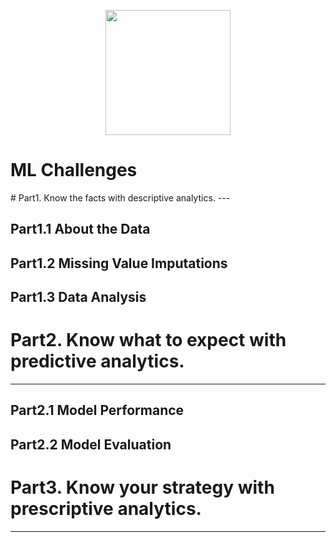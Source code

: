 <p align="center">
  <img src="https://upload.wikimedia.org/wikipedia/commons/9/9d/KPMG_logo.svg"   Width="200"> <h1>ML Challenges</h1></center>
</p>
# Part1. Know the facts with descriptive analytics.
---

## Part1.1 About the Data


## Part1.2 Missing Value Imputations


## Part1.3 Data Analysis

# Part2. Know what to expect with predictive analytics.
---



## Part2.1 Model Performance
## Part2.2 Model Evaluation

# Part3. Know your strategy with prescriptive analytics.
---
